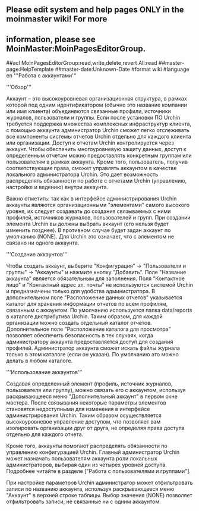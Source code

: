 ## Please edit system and help pages ONLY in the moinmaster wiki! For more
## information, please see MoinMaster:MoinPagesEditorGroup.
##acl MoinPagesEditorGroup:read,write,delete,revert All:read
##master-page:HelpTemplate
##master-date:Unknown-Date
#format wiki
#language en
'''Работа с аккаунтами'''


'''Обзор'''

Аккаунт – это высокоуровневая организационная структура, в рамках которой под одним идентификатором (обычно это название компании или имя клиента) объединяются связанные профили, источники журналов, пользователи и группы. Если после установки ПО Urchin требуется поддержка множества комплексных инфраструктур клиента, с помощью аккаунта администратор Urchin сможет легко отслеживать все компоненты системы отчетов Urchin отдельно для каждого клиента или организации. Доступ к отчетам Urchin контролируется через аккаунт. Чтобы обеспечить многоуровневую защиту данных, доступ к определенным отчетам можно предоставлять конкретным группам или пользователям в рамках аккаунта. Кроме того, пользователь, получив соответствующие права, сможет управлять аккаунтом в качестве локального администратора Urchin. Это дает возможность распределять обязанности по работе с отчетами Urchin (управлению, настройке и ведению) внутри аккаунта.

Важно отметить: так как в интерфейсе администрирования Urchin аккаунты являются организационными "элементами" самого высокого уровня, их следует создавать до создания связываемых с ними профилей, источников журналов, пользователей и групп. При создании элемента Urchin вы должны выбрать аккаунт (его нельзя будет изменить позднее). В противном случае будет задан аккаунт по умолчанию (NONE). Для Urchin это означает, что с элементом не связано ни одного аккаунта.

'''Создание аккаунтов'''

Чтобы создать аккаунт, выберите "Конфигурация" -> "Пользователи и группы" -> "Аккаунты" и нажмите кнопку "Добавить". Поле "Название аккаунта" является обязательным для заполнения. Поля "Контактное лицо" и "Контактный адрес эл. почты" не используются системой Urchin и предназначены только для удобства администратора. В дополнительном поле "Расположение данных отчетов" указывается каталог для хранения информации отчетов по всем профилям, связанным с аккаунтом. По умолчанию используется папка data/reports в каталоге дистрибутива Urchin. Таким образом, для каждой организации можно создать отдельный каталог отчетов. Дополнительное поле "Расположение каталога для просмотра" позволяет обеспечить безопасность в тех случаях, когда администратору аккаунта предоставляется доступ для создания профилей. Администратор аккаунта сможет искать файлы журнала только в этом каталоге (если он указан). По умолчанию это можно делать в любом каталоге.

'''Использование аккаунтов'''

Создавая определенный элемент (профиль, источник журналов, пользователя или группу), можно связать его с аккаунтом, используя раскрывающееся меню "Дополнительный аккаунт" в первом окне мастера. После связывания некоторые параметры элементов становятся недоступными для изменения в интерфейсе администрирования Urchin. Таким образом осуществляется высокоуровневое управление доступом, что позволяет вам изолировать организации друг от друга, не определяя права доступа отдельно для каждого отчета.

Кроме того, аккаунты помогают распределять обязанности по управлению конфигурацией Urchin. Главный администратор Urchin может назначать пользователям аккаунта роли локальных администраторов, выбирая один из четырех уровней доступа. Подробнее читайте в разделе ["Работа с пользователями и группами"].

При настройке параметров Urchin администратор может отфильтровать записи по названию аккаунта, используя раскрывающееся меню "Аккаунт" в верхней строке таблицы. Выбор значения (NONE) позволяет отфильтровать записи, не связанные ни с одним аккаунтом.